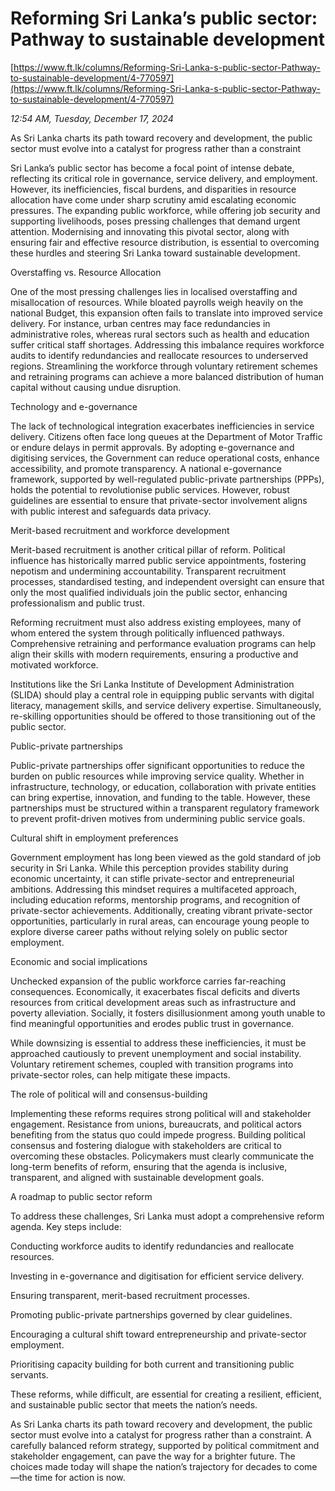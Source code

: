 # Reforming Sri Lanka’s public sector: Pathway to sustainable development

[https://www.ft.lk/columns/Reforming-Sri-Lanka-s-public-sector-Pathway-to-sustainable-development/4-770597](https://www.ft.lk/columns/Reforming-Sri-Lanka-s-public-sector-Pathway-to-sustainable-development/4-770597)

*12:54 AM, Tuesday, December 17, 2024*

As Sri Lanka charts its path toward recovery and development, the public sector must evolve into a catalyst for progress rather than a constraint

Sri Lanka’s public sector has become a focal point of intense debate, reflecting its critical role in governance, service delivery, and employment. However, its inefficiencies, fiscal burdens, and disparities in resource allocation have come under sharp scrutiny amid escalating economic pressures. The expanding public workforce, while offering job security and supporting livelihoods, poses pressing challenges that demand urgent attention. Modernising and innovating this pivotal sector, along with ensuring fair and effective resource distribution, is essential to overcoming these hurdles and steering Sri Lanka toward sustainable development.

Overstaffing vs. Resource Allocation

One of the most pressing challenges lies in localised overstaffing and misallocation of resources. While bloated payrolls weigh heavily on the national Budget, this expansion often fails to translate into improved service delivery. For instance, urban centres may face redundancies in administrative roles, whereas rural sectors such as health and education suffer critical staff shortages. Addressing this imbalance requires workforce audits to identify redundancies and reallocate resources to underserved regions. Streamlining the workforce through voluntary retirement schemes and retraining programs can achieve a more balanced distribution of human capital without causing undue disruption.

Technology and e-governance

The lack of technological integration exacerbates inefficiencies in service delivery. Citizens often face long queues at the Department of Motor Traffic or endure delays in permit approvals. By adopting e-governance and digitising services, the Government can reduce operational costs, enhance accessibility, and promote transparency. A national e-governance framework, supported by well-regulated public-private partnerships (PPPs), holds the potential to revolutionise public services. However, robust guidelines are essential to ensure that private-sector involvement aligns with public interest and safeguards data privacy.

Merit-based recruitment and workforce development

Merit-based recruitment is another critical pillar of reform. Political influence has historically marred public service appointments, fostering nepotism and undermining accountability. Transparent recruitment processes, standardised testing, and independent oversight can ensure that only the most qualified individuals join the public sector, enhancing professionalism and public trust.

Reforming recruitment must also address existing employees, many of whom entered the system through politically influenced pathways. Comprehensive retraining and performance evaluation programs can help align their skills with modern requirements, ensuring a productive and motivated workforce.

Institutions like the Sri Lanka Institute of Development Administration (SLIDA) should play a central role in equipping public servants with digital literacy, management skills, and service delivery expertise. Simultaneously, re-skilling opportunities should be offered to those transitioning out of the public sector.

Public-private partnerships

Public-private partnerships offer significant opportunities to reduce the burden on public resources while improving service quality. Whether in infrastructure, technology, or education, collaboration with private entities can bring expertise, innovation, and funding to the table. However, these partnerships must be structured within a transparent regulatory framework to prevent profit-driven motives from undermining public service goals.

Cultural shift in employment preferences

Government employment has long been viewed as the gold standard of job security in Sri Lanka. While this perception provides stability during economic uncertainty, it can stifle private-sector and entrepreneurial ambitions. Addressing this mindset requires a multifaceted approach, including education reforms, mentorship programs, and recognition of private-sector achievements. Additionally, creating vibrant private-sector opportunities, particularly in rural areas, can encourage young people to explore diverse career paths without relying solely on public sector employment.

Economic and social implications

Unchecked expansion of the public workforce carries far-reaching consequences. Economically, it exacerbates fiscal deficits and diverts resources from critical development areas such as infrastructure and poverty alleviation. Socially, it fosters disillusionment among youth unable to find meaningful opportunities and erodes public trust in governance.

While downsizing is essential to address these inefficiencies, it must be approached cautiously to prevent unemployment and social instability. Voluntary retirement schemes, coupled with transition programs into private-sector roles, can help mitigate these impacts.

The role of political will and consensus-building

Implementing these reforms requires strong political will and stakeholder engagement. Resistance from unions, bureaucrats, and political actors benefiting from the status quo could impede progress. Building political consensus and fostering dialogue with stakeholders are critical to overcoming these obstacles. Policymakers must clearly communicate the long-term benefits of reform, ensuring that the agenda is inclusive, transparent, and aligned with sustainable development goals.

A roadmap to public sector reform

To address these challenges, Sri Lanka must adopt a comprehensive reform agenda. Key steps include:

Conducting workforce audits to identify redundancies and reallocate resources.

Investing in e-governance and digitisation for efficient service delivery.

Ensuring transparent, merit-based recruitment processes.

Promoting public-private partnerships governed by clear guidelines.

Encouraging a cultural shift toward entrepreneurship and private-sector employment.

Prioritising capacity building for both current and transitioning public servants.

These reforms, while difficult, are essential for creating a resilient, efficient, and sustainable public sector that meets the nation’s needs.

As Sri Lanka charts its path toward recovery and development, the public sector must evolve into a catalyst for progress rather than a constraint. A carefully balanced reform strategy, supported by political commitment and stakeholder engagement, can pave the way for a brighter future. The choices made today will shape the nation’s trajectory for decades to come—the time for action is now.

